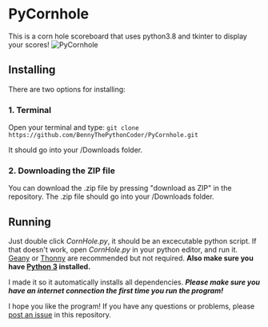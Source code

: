 # PyCornhole
This is a corn hole scoreboard that uses python3.8 and tkinter to display your scores!
![PyCornhole](./cornHole.png)
## Installing
There are two options for installing:
### 1. Terminal
Open your terminal and type: `git clone https://github.com/BennyThePythonCoder/PyCornhole.git`

It should go into your /Downloads folder.

### 2. Downloading the ZIP file
You can download the .zip file by pressing "download as ZIP" in the repository.
The .zip file should go into your /Downloads folder.

## Running
Just double click *CornHole.py*, it should be an excecutable python script.
If that doesn't work, open *CornHole.py* in your python editor, and run it. [Geany](https://www.geany.org/) or [Thonny](https://thonny.org/) are recommended but not required. **Also make sure you have [Python 3](https://python.org) installed.**

I made it so it automatically installs all dependencies. **_Please make sure you have an internet connection the first time you run the program!_**

I hope you like the program! If you have any questions or problems, please [post an issue](https://github.com/BennyThePythonCoder/PyCornhole/issues) in this repository.

